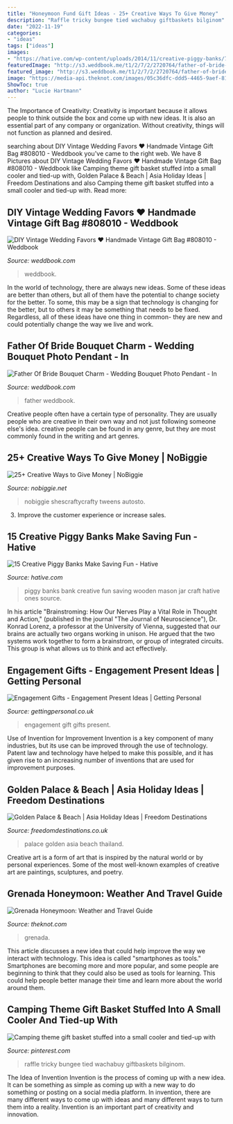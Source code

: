 ```yaml
---
title: "Honeymoon Fund Gift Ideas - 25+ Creative Ways To Give Money"
description: "Raffle tricky bungee tied wachabuy giftbaskets bilginom"
date: "2022-11-19"
categories:
- "ideas"
tags: ["ideas"]
images:
- "https://hative.com/wp-content/uploads/2014/11/creative-piggy-banks/7-creative-piggy-banks.jpg"
featuredImage: "http://s3.weddbook.me/t1/2/7/2/2720764/father-of-bride-bouquet-charm-wedding-bouquet-photo-pendant-in-memory-of-dad-custom-bridal-gift-bridal-accessories-bouquet-jewelry.jpg"
featured_image: "http://s3.weddbook.me/t1/2/7/2/2720764/father-of-bride-bouquet-charm-wedding-bouquet-photo-pendant-in-memory-of-dad-custom-bridal-gift-bridal-accessories-bouquet-jewelry.jpg"
image: "https://media-api.theknot.com/images/05c36dfc-ddd5-4465-9aef-811f0861fe55"
ShowToc: true
author: "Lucie Hartmann"
---
```



The Importance of Creativity:
Creativity is important because it allows people to think outside the box and come up with new ideas. It is also an essential part of any company or organization. Without creativity, things will not function as planned and desired.

	

		
searching about DIY Vintage Wedding Favors ♥ Handmade Vintage Gift Bag #808010 - Weddbook you've came to the right web. We have 8 Pictures about DIY Vintage Wedding Favors ♥ Handmade Vintage Gift Bag #808010 - Weddbook like Camping theme gift basket stuffed into a small cooler and tied-up with, Golden Palace &amp; Beach | Asia Holiday Ideas | Freedom Destinations and also Camping theme gift basket stuffed into a small cooler and tied-up with. Read more:
		
    
## DIY Vintage Wedding Favors ♥ Handmade Vintage Gift Bag #808010 - Weddbook

<img loading=lazy src="http://s4.weddbook.me/t1/8/0/8/808010/scrapbooking.jpg" onerror="this.onerror=null;this.src='https://tse1.mm.bing.net/th?id=OIP.XC3eYdq3tR466ZiktXm6hwHaLH&amp;pid=15.1';" alt="DIY Vintage Wedding Favors ♥ Handmade Vintage Gift Bag #808010 - Weddbook">

_Source: weddbook.com_

>weddbook. 

	

In the world of technology, there are always new ideas. Some of these ideas are better than others, but all of them have the potential to change society for the better. To some, this may be a sign that technology is changing for the better, but to others it may be something that needs to be fixed. Regardless, all of these ideas have one thing in common- they are new and could potentially change the way we live and work.

    
## Father Of Bride Bouquet Charm - Wedding Bouquet Photo Pendant - In

<img loading=lazy src="http://s3.weddbook.me/t1/2/7/2/2720764/father-of-bride-bouquet-charm-wedding-bouquet-photo-pendant-in-memory-of-dad-custom-bridal-gift-bridal-accessories-bouquet-jewelry.jpg" onerror="this.onerror=null;this.src='https://tse2.mm.bing.net/th?id=OIP.yBKyo-YVDZn3sNM9AstR3gHaJ3&amp;pid=15.1';" alt="Father Of Bride Bouquet Charm - Wedding Bouquet Photo Pendant - In">

_Source: weddbook.com_

>father weddbook. 

	

Creative people often have a certain type of personality. They are usually people who are creative in their own way and not just following someone else's idea. creative people can be found in any genre, but they are most commonly found in the writing and art genres.

    
## 25+ Creative Ways To Give Money | NoBiggie

<img loading=lazy src="https://www.nobiggie.net/wp-content/uploads/2016/04/Teen-Gift.jpg" onerror="this.onerror=null;this.src='https://tse4.mm.bing.net/th?id=OIP.HJdVX52YlJ5fXA2wveyRbwHaLH&amp;pid=15.1';" alt="25+ Creative Ways to Give Money | NoBiggie">

_Source: nobiggie.net_

>nobiggie shescraftycrafty tweens autosto. 

	

3. Improve the customer experience or increase sales.

    
## 15 Creative Piggy Banks Make Saving Fun - Hative

<img loading=lazy src="https://hative.com/wp-content/uploads/2014/11/creative-piggy-banks/7-creative-piggy-banks.jpg" onerror="this.onerror=null;this.src='https://tse1.mm.bing.net/th?id=OIP.EV6XLw_KY_gensrBalLh-wHaKX&amp;pid=15.1';" alt="15 Creative Piggy Banks Make Saving Fun - Hative">

_Source: hative.com_

>piggy banks bank creative fun saving wooden mason jar craft hative ones source. 

	

In his article "Brainstroming: How Our Nerves Play a Vital Role in Thought and Action," (published in the journal "The Journal of Neuroscience"), Dr. Konrad Lorenz, a professor at the University of Vienna, suggested that our brains are actually two organs working in unison. He argued that the two systems work together to form a brainstrom, or group of integrated circuits. This group is what allows us to think and act effectively.

    
## Engagement Gifts - Engagement Present Ideas | Getting Personal

<img loading=lazy src="https://media.gettingpersonal.co.uk/images/assets/social-content/ENGAGEMENT_GIFT_NL-3.jpg" onerror="this.onerror=null;this.src='https://tse2.mm.bing.net/th?id=OIP.QuAkwmwvupzesj-ojyL6bgHaHa&amp;pid=15.1';" alt="Engagement Gifts - Engagement Present Ideas | Getting Personal">

_Source: gettingpersonal.co.uk_

>engagement gift gifts present. 

	

Use of Invention for Improvement
Invention is a key component of many industries, but its use can be improved through the use of technology. Patent law and technology have helped to make this possible, and it has given rise to an increasing number of inventions that are used for improvement purposes.

    
## Golden Palace &amp; Beach | Asia Holiday Ideas | Freedom Destinations

<img loading=lazy src="https://freedomdestinations.co.uk/wp-content/uploads/Main-Golden-Palace-Bangkok-700x465.jpg" onerror="this.onerror=null;this.src='https://tse4.mm.bing.net/th?id=OIP.dIKFva-olqPOKcOkuS85XgHaE6&amp;pid=15.1';" alt="Golden Palace &amp; Beach | Asia Holiday Ideas | Freedom Destinations">

_Source: freedomdestinations.co.uk_

>palace golden asia beach thailand. 

	

Creative art is a form of art that is inspired by the natural world or by personal experiences. Some of the most well-known examples of creative art are paintings, sculptures, and poetry.

    
## Grenada Honeymoon: Weather And Travel Guide

<img loading=lazy src="https://media-api.theknot.com/images/05c36dfc-ddd5-4465-9aef-811f0861fe55" onerror="this.onerror=null;this.src='https://tse4.mm.bing.net/th?id=OIP.haRaIRpnPz5RjxIWpga9DAHaKk&amp;pid=15.1';" alt="Grenada Honeymoon: Weather and Travel Guide">

_Source: theknot.com_

>grenada. 

	

This article discusses a new idea that could help improve the way we interact with technology. This idea is called "smartphones as tools." Smartphones are becoming more and more popular, and some people are beginning to think that they could also be used as tools for learning. This could help people better manage their time and learn more about the world around them.

    
## Camping Theme Gift Basket Stuffed Into A Small Cooler And Tied-up With

<img loading=lazy src="https://i.pinimg.com/736x/de/01/6b/de016b06bb08fced991a8ac21fca6c6b.jpg" onerror="this.onerror=null;this.src='https://tse4.mm.bing.net/th?id=OIP.tjZpkEdxy0JXS-rQF9o2SQHaJ3&amp;pid=15.1';" alt="Camping theme gift basket stuffed into a small cooler and tied-up with">

_Source: pinterest.com_

>raffle tricky bungee tied wachabuy giftbaskets bilginom. 

	

The Idea of Invention
Invention is the process of coming up with a new idea. It can be something as simple as coming up with a new way to do something or posting on a social media platform. In invention, there are many different ways to come up with ideas and many different ways to turn them into a reality. Invention is an important part of creativity and innovation.

